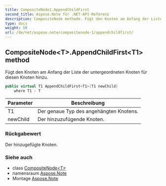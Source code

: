```yaml
---
title: CompositeNode1.AppendChildFirst
second_title: Aspose.Note für .NET-API-Referenz
description: CompositeNode methode. Fügt den Knoten am Anfang der Liste der untergeordneten Knoten für diesen Knoten hinzu.
type: docs
weight: 50
url: /de/net/aspose.note/compositenode-1/appendchildfirst/
---
```

## CompositeNode&lt;T&gt;.AppendChildFirst&lt;T1&gt; method

Fügt den Knoten am Anfang der Liste der untergeordneten Knoten für diesen Knoten hinzu.

```csharp
public virtual T1 AppendChildFirst<T1>(T1 newChild)
    where T1 : T
```

| Parameter | Beschreibung |
| --- | --- |
| T1 | Der genaue Typ des angehängten Knotens. |
| newChild | Der hinzuzufügende Knoten. |

### Rückgabewert

Der hinzugefügte Knoten.

### Siehe auch

* class [CompositeNode&lt;T&gt;](../)
* namensraum [Aspose.Note](../../compositenode-1/)
* Montage [Aspose.Note](../../../)


